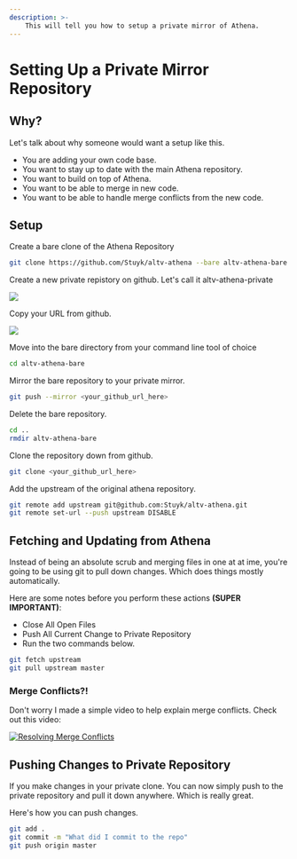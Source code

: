 ```yaml
---
description: >-
    This will tell you how to setup a private mirror of Athena.
---
```


# Setting Up a Private Mirror Repository

## Why?

Let's talk about why someone would want a setup like this.

-   You are adding your own code base.
-   You want to stay up to date with the main Athena repository.
-   You want to build on top of Athena.
-   You want to be able to merge in new code.
-   You want to be able to handle merge conflicts from the new code.

## Setup

Create a bare clone of the Athena Repository

```sh
git clone https://github.com/Stuyk/altv-athena --bare altv-athena-bare
```

Create a new private repistory on github.
Let's call it altv-athena-private

![](https://i.imgur.com/y1Lxqwn.png)

Copy your URL from github.

![](https://i.imgur.com/Dd7Zrke.png)

Move into the bare directory from your command line tool of choice

```sh
cd altv-athena-bare
```

Mirror the bare repository to your private mirror.

```sh
git push --mirror <your_github_url_here>
```

Delete the bare repository.

```sh
cd ..
rmdir altv-athena-bare
```

Clone the repository down from github.

```sh
git clone <your_github_url_here>
```

Add the upstream of the original athena repository.

```sh
git remote add upstream git@github.com:Stuyk/altv-athena.git
git remote set-url --push upstream DISABLE
```

## Fetching and Updating from Athena

Instead of being an absolute scrub and merging files in one at at ime, you're going to be using git to pull down changes. Which does things mostly automatically.

Here are some notes before you perform these actions **(SUPER IMPORTANT)**:

-   Close All Open Files
-   Push All Current Change to Private Repository
-   Run the two commands below.

```sh
git fetch upstream
git pull upstream master
```

### Merge Conflicts?!

Don't worry I made a simple video to help explain merge conflicts. Check out this video:

[![Resolving Merge Conflicts](https://img.youtube.com/vi/sc_vo30hu_M/0.jpg)](https://www.youtube.com/watch?v=sc_vo30hu_M)

## Pushing Changes to Private Repository

If you make changes in your private clone. You can now simply push to the private repository and pull it down anywhere. Which is really great.

Here's how you can push changes.

```sh
git add .
git commit -m "What did I commit to the repo"
git push origin master
```
